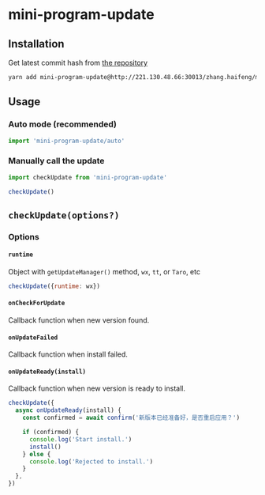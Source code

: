 # mini-program-update

## Installation

Get latest commit hash from [the repository](http://221.130.48.66:30013/zhang.haifeng/mini-program-update/-/commits/master)

```bash
yarn add mini-program-update@http://221.130.48.66:30013/zhang.haifeng/mini-program-update.git#THE_LATEST_COMMIT_HASH_HERE
```

## Usage

### Auto mode (recommended)

```js
import 'mini-program-update/auto'
```

### Manually call the update

```js
import checkUpdate from 'mini-program-update'

checkUpdate()
```

## `checkUpdate(options?)`

### Options

#### `runtime`

Object with `getUpdateManager()` method, `wx`, `tt`, or `Taro`, etc

```js
checkUpdate({runtime: wx})
```

#### `onCheckForUpdate`

Callback function when new version found.

#### `onUpdateFailed`

Callback function when install failed.

#### `onUpdateReady(install)`

Callback function when new version is ready to install.

```js
checkUpdate({
  async onUpdateReady(install) {
    const confirmed = await confirm('新版本已经准备好，是否重启应用？')

    if (confirmed) {
      console.log('Start install.')
      install()
    } else {
      console.log('Rejected to install.')
    }
  },
})
```
